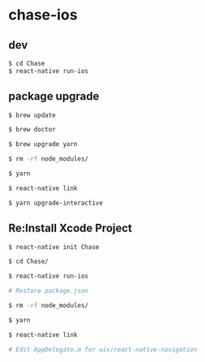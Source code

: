 # chase-ios

## dev

```bash
$ cd Chase
$ react-native run-ios
```

## package upgrade

```bash
$ brew update

$ brew doctor

$ brew upgrade yarn

$ rm -rf node_modules/

$ yarn

$ react-native link

$ yarn upgrade-interactive
```

## Re:Install Xcode Project

```bash
$ react-native init Chase

$ cd Chase/

$ react-native run-ios

# Restore package.json

$ rm -rf node_modules/

$ yarn

$ react-native link

# Edit AppDelegate.m for wix/react-native-navigation
```
